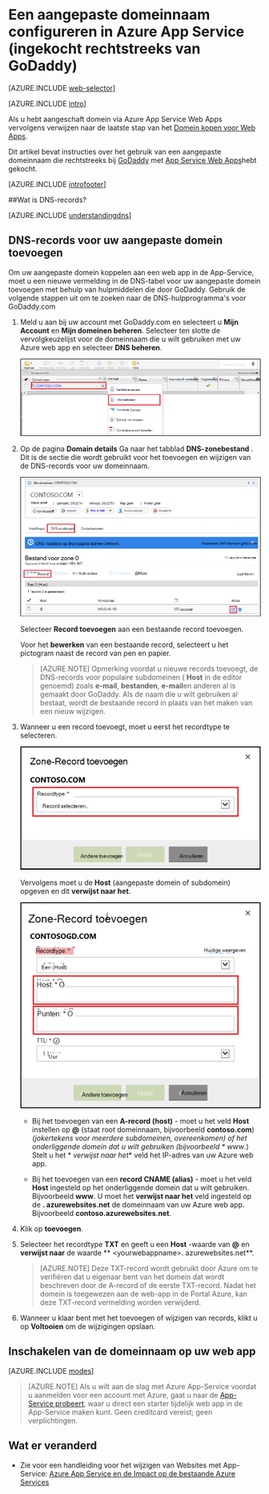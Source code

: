 <properties
    pageTitle="Een aangepaste domeinnaam configureren in Azure App Service (GoDaddy)"
    description="Informatie over het gebruik van een domeinnaam van GoDaddy met Azure Web Apps"
    services="app-service"
    documentationCenter=""
    authors="erikre"
    manager="wpickett"
    editor="jimbe"/>

<tags
    ms.service="app-service"
    ms.workload="na"
    ms.tgt_pltfrm="na"
    ms.devlang="na"
    ms.topic="article"
    ms.date="01/12/2016"
    ms.author="cephalin"/>

# <a name="configure-a-custom-domain-name-in-azure-app-service-purchased-directly-from-godaddy"></a>Een aangepaste domeinnaam configureren in Azure App Service (ingekocht rechtstreeks van GoDaddy)

[AZURE.INCLUDE [web-selector](../../includes/websites-custom-domain-selector.md)]

[AZURE.INCLUDE [intro](../../includes/custom-dns-web-site-intro.md)]

Als u hebt aangeschaft domein via Azure App Service Web Apps vervolgens verwijzen naar de laatste stap van het [Domein kopen voor Web Apps](custom-dns-web-site-buydomains-web-app.md).

Dit artikel bevat instructies over het gebruik van een aangepaste domeinnaam die rechtstreeks bij [GoDaddy](https://godaddy.com) met [App Service Web Apps](http://go.microsoft.com/fwlink/?LinkId=529714)hebt gekocht.

[AZURE.INCLUDE [introfooter](../../includes/custom-dns-web-site-intro-notes.md)]

<a name="understanding-records"></a>
##<a name="understanding-dns-records"></a>Wat is DNS-records?

[AZURE.INCLUDE [understandingdns](../../includes/custom-dns-web-site-understanding-dns-raw.md)]

<a name="bkmk_configurecname"></a>
## <a name="add-a-dns-record-for-your-custom-domain"></a>DNS-records voor uw aangepaste domein toevoegen

Om uw aangepaste domein koppelen aan een web app in de App-Service, moet u een nieuwe vermelding in de DNS-tabel voor uw aangepaste domein toevoegen met behulp van hulpmiddelen die door GoDaddy. Gebruik de volgende stappen uit om te zoeken naar de DNS-hulpprogramma's voor GoDaddy.com

1. Meld u aan bij uw account met GoDaddy.com en selecteert u **Mijn Account** en **Mijn domeinen beheren**. Selecteer ten slotte de vervolgkeuzelijst voor de domeinnaam die u wilt gebruiken met uw Azure web app en selecteer **DNS beheren**.

    ![de pagina aangepaste domein voor GoDaddy](./media/web-sites-godaddy-custom-domain-name/godaddy-customdomain.png)

2. Op de pagina **Domain details** Ga naar het tabblad **DNS-zonebestand** . Dit is de sectie die wordt gebruikt voor het toevoegen en wijzigen van de DNS-records voor uw domeinnaam.

    ![Tabblad DNS-zonebestand](./media/web-sites-godaddy-custom-domain-name/godaddy-zonetab.png)

    Selecteer **Record toevoegen** aan een bestaande record toevoegen.

    Voor het **bewerken** van een bestaande record, selecteert u het pictogram naast de record van pen en papier.

    > [AZURE.NOTE] Opmerking voordat u nieuwe records toevoegt, de DNS-records voor populaire subdomeinen ( **Host** in de editor genoemd) zoals **e-mail**, **bestanden**, **e-mail**en anderen al is gemaakt door GoDaddy. Als de naam die u wilt gebruiken al bestaat, wordt de bestaande record in plaats van het maken van een nieuw wijzigen.

4. Wanneer u een record toevoegt, moet u eerst het recordtype te selecteren.

    ![type record selecteren](./media/web-sites-godaddy-custom-domain-name/godaddy-selectrecordtype.png)

    Vervolgens moet u de **Host** (aangepaste domein of subdomein) opgeven en dit **verwijst naar het**.

    ![zone-record toevoegen](./media/web-sites-godaddy-custom-domain-name/godaddy-addzonerecord.png)

    * Bij het toevoegen van een **A-record (host)** - moet u het veld **Host** instellen op **@** (staat root domeinnaam, bijvoorbeeld **contoso.com**) *(jokertekens voor meerdere subdomeinen, overeenkomen) of het onderliggende domein dat u wilt gebruiken (bijvoorbeeld * *www**.) Stelt u het * *verwijst naar het** veld het IP-adres van uw Azure web app.

    * Bij het toevoegen van een **record CNAME (alias)** - moet u het veld **Host** ingesteld op het onderliggende domein dat u wilt gebruiken. Bijvoorbeeld **www**. U moet het **verwijst naar het** veld ingesteld op de **. azurewebsites.net** de domeinnaam van uw Azure web app. Bijvoorbeeld **contoso.azurewebsites.net**.

5. Klik op **toevoegen**.
6. Selecteer het recordtype **TXT** en geeft u een **Host** -waarde van **@** en **verwijst naar** de waarde ** &lt;yourwebappname&gt;. azurewebsites.net**.

    > [AZURE.NOTE] Deze TXT-record wordt gebruikt door Azure om te verifiëren dat u eigenaar bent van het domein dat wordt beschreven door de A-record of de eerste TXT-record. Nadat het domein is toegewezen aan de web-app in de Portal Azure, kan deze TXT-record vermelding worden verwijderd.

5. Wanneer u klaar bent met het toevoegen of wijzigen van records, klikt u op **Voltooien** om de wijzigingen opslaan.

<a name="enabledomain"></a>
## <a name="enable-the-domain-name-on-your-web-app"></a>Inschakelen van de domeinnaam op uw web app

[AZURE.INCLUDE [modes](../../includes/custom-dns-web-site-enable-on-web-site.md)]

>[AZURE.NOTE] Als u wilt aan de slag met Azure App-Service voordat u aanmelden voor een account met Azure, gaat u naar de [App-Service probeert](http://go.microsoft.com/fwlink/?LinkId=523751), waar u direct een starter tijdelijk web app in de App-Service maken kunt. Geen creditcard vereist; geen verplichtingen.

## <a name="whats-changed"></a>Wat er veranderd
* Zie voor een handleiding voor het wijzigen van Websites met App-Service: [Azure App Service en de Impact op de bestaande Azure Services](http://go.microsoft.com/fwlink/?LinkId=529714)
